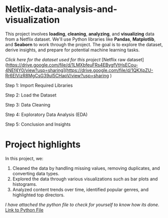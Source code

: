 # Netlix-data-analysis-and-visualization
This project involves **loading**, **cleaning**, **analyzing**, and **visualizing** data from a Netflix
dataset. We'll use Python libraries like **Pandas**, **Matplotlib**, and **Seaborn** to work
through the project. The goal is to explore the dataset, derive insights, and prepare
for potential machine learning tasks.

*Click here for the dataset used for this project* [Netflix raw dataset](https://drive.google.com/file/d/1LMXbfeuFRs4EBygfVtHsECou-4NEf4Y0/view?usp=sharing](https://drive.google.com/file/d/1QKXpZU-Rr6ElVizR8MgCsG39ul5CHapV/view?usp=sharing )

Step 1: Import Required Libraries

Step 2: Load the Dataset

Step 3: Data Cleaning

Step 4: Exploratory Data Analysis (EDA)

Step 5: Conclusion and Insights

# Project highlights
In this project, we:
1. Cleaned the data by handling missing values, removing duplicates, and
converting data types.
2. Explored the data through various visualizations such as bar plots and histograms.
3. Analyzed content trends over time, identified popular genres, and highlighted
top directors.

*I have attached the python file to check for yourself to know how its done.*
[Link to Python File](http://localhost:8890/files/Netflix%20Data%20Analysis/netflixdataset.ipynb?_xsrf=2%7Cca06d3b7%7C0225730d6109da2ff69624f6fde7f1f7%7C1736258138](https://drive.google.com/file/d/1QKXpZU-Rr6ElVizR8MgCsG39ul5CHapV/view?usp=sharing))
